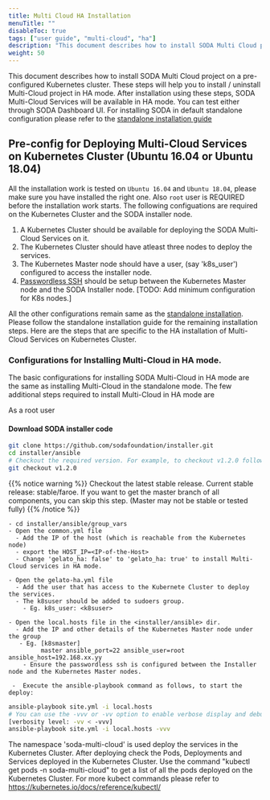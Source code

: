 ```yaml
---
title: Multi Cloud HA Installation
menuTitle: ""
disableToc: true
tags: ["user guide", "multi-cloud", "ha"] 
description: "This document describes how to install SODA Multi Cloud project on a pre-configured Kubernetes cluster. These steps will help you to install / uninstall Multi-Cloud project. After installation using these steps, SODA Multi-Cloud Services will be available in HA mode. You can test either through SODA Dashboard UI or CLI"
weight: 50
---
```


This document describes how to install SODA Multi Cloud project on a pre-configured Kubernetes cluster. These steps will help you to install / uninstall Multi-Cloud project in HA mode. After installation using these steps, SODA Multi-Cloud Services will be available in HA mode. You can test either through SODA Dashboard UI.
For installing SODA in default standalone configuration please refer to the [standalone installation guide](installation-using-ansible.md)

## Pre-config for Deploying Multi-Cloud Services on Kubernetes Cluster (Ubuntu 16.04 or Ubuntu 18.04)
All the installation work is tested on `Ubuntu 16.04` and `Ubuntu 18.04`, please make sure you have installed the right one. Also `root` user is REQUIRED before the installation work starts.
The following configuations are required on the Kubernetes Cluster and the SODA installer node. 
  1. A Kubernetes Cluster should be available for deploying the SODA Multi-Cloud Services on it.
  2. The Kubernetes Cluster should have atleast three nodes to deploy the services. 
  3. The Kubernetes Master node should have a user, (say 'k8s_user') configured to access the installer node.
  4. [Passwordless SSH](https://help.ubuntu.com/community/SSH/OpenSSH/Keys) should be setup between the Kubernetes Master node and the SODA Installer node.
  [TODO: Add minimum configuration for K8s nodes.]


All the other configurations remain same as the [standalone installation](installation-using-ansible.md). 
Please follow the standalone installation guide for the remaining installation steps. 
Here are the steps that are specific to the HA installation of Multi-Cloud Services on Kubernetes Cluster.


### Configurations for Installing Multi-Cloud in HA mode.     
The basic configurations for installing SODA Multi-Cloud in HA mode are the same as installing Multi-Cloud in the standalone mode. The few additional steps required to install Multi-Cloud in HA mode are 

As a root user
#### Download SODA installer code
```bash
git clone https://github.com/sodafoundation/installer.git
cd installer/ansible
# Checkout the required version. For example, to checkout v1.2.0 follow
git checkout v1.2.0
```
{{% notice warning %}}
Checkout the latest stable release. Current stable release: stable/faroe. If you want to get the master branch of all components, you can skip this step. (Master may not be stable or tested fully)
{{% /notice %}}


    - cd installer/ansible/group_vars
    - Open the common.yml file
      - Add the IP of the host (which is reachable from the Kubernetes node)
      - export the HOST_IP=<IP-of-the-Host>
      - Change 'gelato_ha: false' to 'gelato_ha: true' to install Multi-Cloud services in HA mode. 
  
    - Open the gelato-ha.yml file
      - Add the user that has access to the Kubernete Cluster to deploy the services.
      - The k8suser should be added to sudoers group.
        - Eg. k8s_user: <k8suser> 
  
    - Open the local.hosts file in the <installer/ansible> dir.
      - Add the IP and other details of the Kubernetes Master node under the group
       - Eg. [k8smaster]
             master ansible_port=22 ansible_user=root ansible_host=192.168.xx.yy       
        - Ensure the passwordless ssh is configured between the Installer node and the Kubernetes Master nodes.
  
     -  Execute the ansible-playbook command as follows, to start the deploy:

```bash
ansible-playbook site.yml -i local.hosts
# You can use the -vvv or -vv option to enable verbose display and debug mode.
[verbosity level: -vv < -vvv]
ansible-playbook site.yml -i local.hosts -vvv
```

The namespace 'soda-multi-cloud' is used deploy the services in the Kubernetes Cluster.
After deploying check the Pods, Deployments and Services deployed in the Kubernetes Cluster. 
Use the command "kubectl get pods -n soda-multi-cloud" to get a list of all the pods deployed on the Kubernetes Cluster. For more kubect commands please refer to https://kubernetes.io/docs/reference/kubectl/



